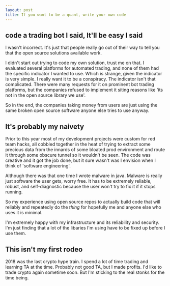```yaml
---
layout: post
title: If you want to be a quant, write your own code
---
```


## code a trading bot I said, It'll be easy I said

I wasn't incorrect. It's just that people really go out of their way to tell you that the open source solutions available work.

I didn't start out trying to code my own solution, trust me on that. I evaluated several platforms for automated trading, and none of them had the specific indicator I wanted to use. Which is strange, given the indicator is very simple. I really want it to be a conspiracy. The indicator isn't that complicated. There were many requests for it on prominent bot trading platforms, but the companies refused to implement it siting reasons like 'its not in the open source library we use'. 

So in the end, the companies taking money from users are just using the same broken open source software anyone else tries to use anyway.

## It's probably my naivety

Prior to this year most of my development projects were custom for red team hacks, all cobbled together in the heat of trying to extract some precious data from the innards of some bloated prod environment and route it through some obscure tunnel so it wouldn't be seen. The code was creative and it got the job done, but it sure wasn't was I envision when I think of 'software engineering'. 

Although there was that one time I wrote malware in java. Malware is really just software the user gets, worry free. It has to be extremely reliable, robust, and self-diagnostic because the user won't try to fix it if it stops running. 

So my experience using open source repos to actually build code that will reliably and repeatedly do the *thing* for hopefully me and anyone else who uses it is minimal.

I'm extremely happy with my infrastructure and its reliability and security. I'm just finding that a lot of the libaries I'm using have to be fixed up before I use them.

## This isn't my first rodeo

2018 was the last crypto hype train. I spend a lot of time trading and learning TA at the time. Probably not good TA, but I made profits. I'd like to trade crypto again sometime soon. But I'm sticking to the real stonks for the time being.